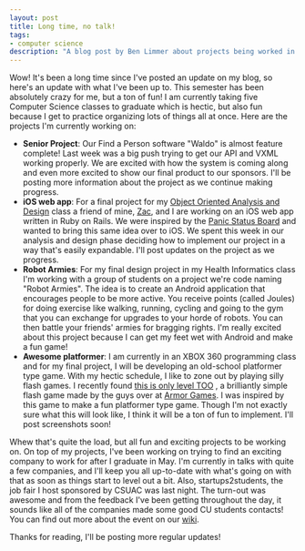 ```yaml
---
layout: post
title: Long time, no talk!
tags:
- computer science
description: "A blog post by Ben Limmer about projects being worked in March, 2011 at CU Boulder"
---
```

Wow! It's been a long time since I've posted an update on my blog, so here's an update with what I've been up to. This semester has been absolutely crazy for me, but a ton of fun! I am currently taking five Computer Science classes to graduate which is hectic, but also fun because I get to practice organizing lots of things all at once. Here are the projects I'm currently working on:

* **Senior Project**: Our Find a Person software "Waldo" is almost feature complete! Last week was a big push trying to get our API and VXML working properly. We are excited with how the system is coming along and even more excited to show our final product to our sponsors. I'll be posting more information about the project as we continue making progress.
* **iOS web app**: For a final project for my [Object Oriented Analysis and Design](http://www.cs.colorado.edu/~kena/classes/5448/s11/) class a friend of mine, [Zac](http://zacclark.com/), and I are working on an iOS web app written in Ruby on Rails. We were inspired by the [Panic Status Board](http://www.panic.com/blog/2010/03/the-panic-status-board/) and wanted to bring this same idea over to iOS. We spent this week in our analysis and design phase deciding how to implement our project in a way that's easily expandable. I'll post updates on the project as we progress.
* **Robot Armies**: For my final design project in my Health Informatics class I'm working with a group of students on a project we're code naming "Robot Armies". The idea is to create an Android application that encourages people to be more active. You receive points (called Joules) for doing exercise like walking, running, cycling and going to the gym that you can exchange for upgrades to your horde of robots. You can then battle your friends' armies for bragging rights. I'm really excited about this project because I can get my feet wet with Android and make a fun game!
* **Awesome platformer**: I am currently in an XBOX 360 programming class and for my final project, I will be developing an old-school platformer type game. With my hectic schedule, I like to zone out by playing silly flash games. I recently found [this is only level TOO](http://armorgames.com/play/5351/this-is-the-only-level-too) , a brilliantly simple flash game made by the guys over at [Armor Games](http://armorgames.com/). I was inspired by this game to make a fun platformer type game. Though I'm not exactly sure what this will look like, I think it will be a ton of fun to implement. I'll post screenshots soon!

Whew that's quite the load, but all fun and exciting projects to be working on. On top of my projects, I've been working on trying to find an exciting company to work for after I graduate in May. I'm currently in talks with quite a few companies, and I'll keep you all up-to-date with what's going on with that as soon as things start to level out a bit. Also, startups2students, the job fair I host sponsored by CSUAC was last night. The turn-out was awesome and from the feedback I've been getting throughout the day, it sounds like all of the companies made some good CU students contacts! You can find out more about the event on our [wiki](http://startup2student.pbworks.com/).

Thanks for reading, I'll be posting more regular updates!
